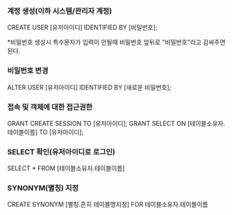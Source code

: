 ### 계정 생성(이하 시스템/관리자 계정)
CREATE USER [유저아이디] IDENTIFIED BY [비밀번호];

\*비밀번호 생성시 특수문자가 입력이 안될때 비밀번호 앞뒤로 "비밀번호"라고 감싸주면 된다.

### 비밀번호 변경
ALTER USER [유저아이디] IDENTIFIED BY [새로운 비밀번호];

### 접속 및 객체에 대한 접근권한
GRANT CREATE SESSION TO [유저아이디];
GRANT SELECT ON [테이블소유자.테이블이름] TO [유저아이디];

### SELECT 확인(유저아이디로 로그인)
SELECT * FROM [테이블소유자.테이블이름]

### SYNONYM(별칭) 지정
CREATE SYNONYM [별칭.흔히 테이블명지정] FOR 테이블소유자.테이블이름

